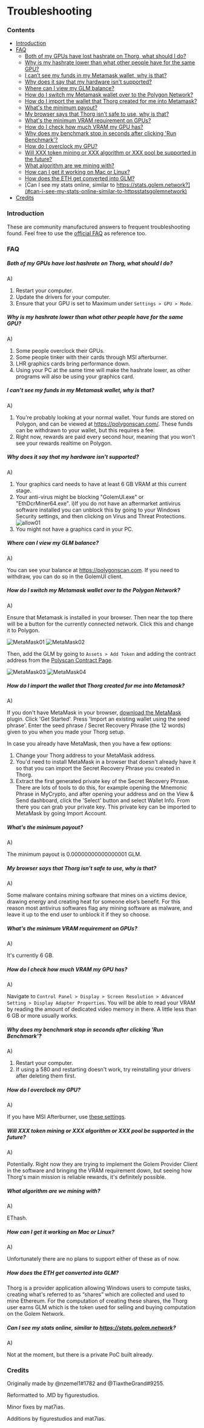 # Troubleshooting

### Contents

- [Introduction](#introduction)
- [FAQ](#faq)
  - [Both of my GPUs have lost hashrate on Thorg, what should I do?](#both-of-my-gpus-have-lost-hashrate-on-thorg-what-should-i-do)
  - [Why is my hashrate lower than what other people have for the same GPU?](#why-is-my-hashrate-lower-than-what-other-people-have-for-the-same-gpu)
  - [I can’t see my funds in my Metamask wallet, why is that?](#i-cant-see-my-funds-in-my-metamask-wallet-why-is-that)
  - [Why does it say that my hardware isn't supported?](#why-does-it-say-that-my-hardware-isnt-supported)
  - [Where can I view my GLM balance?](#where-can-i-view-my-glm-balance)
  - [How do I switch my Metamask wallet over to the Polygon Network?](#how-do-i-switch-my-metamask-wallet-over-to-the-polygon-network)
  - [How do I import the wallet that Thorg created for me into Metamask?](#how-do-i-import-the-wallet-that-thorg-created-for-me-into-metamask)
  - [What's the minimum payout?](#whats-the-minimum-payout)
  - [My browser says that Thorg isn't safe to use, why is that?](my-browser-says-that-thorg-isnt-safe-to-use-why-is-that?)
  - [What's the minimum VRAM requirement on GPUs?](#whats-the-minimum-vram-requirement-on-gpus)
  - [How do I check how much VRAM my GPU has?](#how-do-i-check-how-much-vram-my-gpu-has)
  - [Why does my benchmark stop in seconds after clicking 'Run Benchmark'?](#why-does-my-benchmark-stop-in-seconds-after-clicking-run-benchmark)
  - [How do I overclock my GPU?](#how-do-i-overclock-my-gpu)
  - [Will XXX token mining or XXX algorithm or XXX pool be supported in the future?](#will-xxx-token-mining-or-xxx-algorithm-or-xxx-pool-be-supported-in-the-future)
  - [What algorithm are we mining with?](#what-algorithm-are-we-mining-with)
  - [How can I get it working on Mac or Linux?](#how-can-i-get-it-working-on-mac-or-linux)
  - [How does the ETH get converted into GLM?](#how-does-the-eth-get-converted-into-glm)
  - [Can I see my stats online, similar to https://stats.golem.network?](#can-i-see-my-stats-online-similar-to-httpsstatsgolemnetwork)
- [Credits](#credits)

### Introduction
These are community manufactured answers to frequent troubleshooting found. Feel free to use the [official FAQ](https://www.thorg.io/faq) as reference too.

### FAQ

##### Both of my GPUs have lost hashrate on Thorg, what should I do?

A)

1. Restart your computer.
2. Update the drivers for your computer.
3. Ensure that your GPU is set to Maximum under `Settings > GPU > Mode`.

##### Why is my hashrate lower than what other people have for the same GPU?

A)

1) Some people overclock their GPUs.
2) Some people tinker with their cards through MSI afterburner.
3) LHR graphics cards bring performance down.
4) Using your PC at the same time will make the hashrate lower, as other programs will also be using your graphics card.

##### I can’t see my funds in my Metamask wallet, why is that?

A)

1. You're probably looking at your normal wallet. Your funds are stored on Polygon, and can be viewed at https://polygonscan.com/. These funds can be withdrawn to your wallet, but this requires a fee.
2. Right now, rewards are paid every second hour, meaning that you won't see your rewards realtime on Polygon.

##### Why does it say that my hardware isn't supported?

A)

1) Your graphics card needs to have at least 6 GB VRAM at this current stage.
2) Your anti-virus might be blocking "GolemUI.exe" or "EthDcrMiner64.exe".
i)If you do not have an aftermarket antivirus software installed you can unblock this by going to your Windows Security settings, and then clicking on Virus and Threat Protections.
![allow01](/thorg/img/allow-01.jpg)
3) You might not have a graphics card in your PC.

##### Where can I view my GLM balance?

A)

You can see your balance at https://polygonscan.com. If you need to withdraw, you can do so in the GolemUI client.

##### How do I switch my Metamask wallet over to the Polygon Network?

A)

Ensure that Metamask is installed in your browser. Then near the top there will be a button for the currently connected network. Click this and change it to Polygon.

![MetaMask01](/thorg/img/metamask-01.jpg) ![MetaMask02](/thorg/img/metamask-02.jpg)

Then, add the GLM by going to `Assets > Add Token` and adding the contract address from the [Polyscan Contract Page](https://polygonscan.com/token/0x0b220b82f3ea3b7f6d9a1d8ab58930c064a2b5bf).

![MetaMask03](/thorg/img/metamask-03.jpg) ![MetaMask04](/thorg/img/metamask-04.jpg)

##### How do I import the wallet that Thorg created for me into Metamask?

A)

If you don't have MetaMask in your browser, [download the MetaMask](https://metamask.io/download.html) plugin. Click 'Get Started'. Press 'Import an existing wallet using the seed phrase'. Enter the seed phrase / Secret Recovery Phrase (the 12 words) given to you when you made your Thorg setup.

In case you already have MetaMask, then you have a few options:
1) Change your Thorg address to your MetaMask address.
2) You'd need to install MetaMask in a browser that doesn't already have it so that you can import the Secret Recovery Phrase you created in Thorg.
3) Extract the first generated private key of the Secret Recovery Phrase. There are lots of tools to do this, for example opening the Mnemonic Phrase in MyCrypto, and after opening your address and on the View & Send dashboard, click the 'Select' button and select Wallet Info. From there you can grab your private key.
This private key can be imported to MetaMask by going Import Account.

##### What's the minimum payout?

A)

The minimum payout is 0.00000000000000001 GLM.

##### My browser says that Thorg isn't safe to use, why is that?

A)

Some malware contains mining software that mines on a victims device, drawing energy and creating heat for someone else’s benefit. For this reason most antivirus softwares flag any mining software as malware, and leave it up to the end user to unblock it if they so choose.

##### What's the minimum VRAM requirement on GPUs?

A)

It's currently 6 GB.

##### How do I check how much VRAM my GPU has?

A)

Navigate to `Control Panel > Display > Screen Resolution > Advanced Setting > Display Adapter Properties`. You will be able to read your VRAM by reading the amount of dedicated video memory in there. A little less than 6 GB or more usually works.

##### Why does my benchmark stop in seconds after clicking 'Run Benchmark'?

A)

1) Restart your computer.
2) If using a 580 and restarting doesn't work, try reinstalling your drivers after deleting them first.

##### How do I overclock my GPU?

A)

If you have MSI Afterburner, use [these settings](https://www.nicehash.com/blog/post/nvidia-and-amd-graphics-card-oc-settings-for-mining).

##### Will XXX token mining or XXX algorithm or XXX pool be supported in the future?

A)

Potentially. Right now they are trying to implement the Golem Provider Client in the software and bringing the VRAM requirement down, but seeing how Thorg's main mission is reliable rewards, it's definitely possible.

##### What algorithm are we mining with?

A)

EThash.

##### How can I get it working on Mac or Linux?

A)

Unfortunately there are no plans to support either of these as of now.

##### How does the ETH get converted into GLM?

Thorg is a provider application allowing Windows users to compute tasks, creating what's referred to as “shares” which are collected and used to mine Ethereum. For the computation of creating these shares, the Thorg user earns GLM which is the token used for selling and buying computation on the Golem Network.

##### Can I see my stats online, similar to https://stats.golem.network?

A)

Not at the moment, but there is a private PoC built already.

### Credits

Originally made by @nzemel1#1782 and @TiaxtheGrand#9255.

Reformatted to .MD by figurestudios.

Minor fixes by mat7ias.

Additions by figurestudios and mat7ias.
